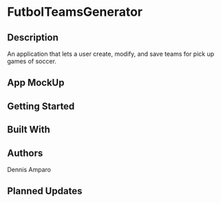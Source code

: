 # FutbolTeamsGenerator

## Description

An application that lets a user create, modify, and save teams for pick up games of soccer.

## App MockUp

<!-- Created using Adobe XD, click [here](https://xd.adobe.com/view/c7b96b0d-0230-4bb8-5d68-4edb348a0872-b188/) to view -->

## Getting Started

<!-- Application runs in browser, no installation or download needed.

Link to [project](https://damparo.github.io/ExploreAZ/) -->

## Built With

<!-- UX/UI - Adobe XD <br>
HTML <br>
CSS Framework - Materialize <br>
JavaScript <br> -->

## Authors
Dennis Amparo <br>

<!-- See commit history [here](https://github.com/damparo/ExploreAZ/graphs/contributors). -->

## Planned Updates
<!-- Future updates include replacing weather API, user creating accounts, and allowing a user to upload destinations to general map. -->